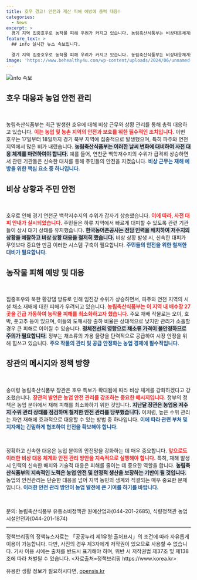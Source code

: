 ```yaml
---
title: 호우 경고! 안전과 재산 피해 예방에 총력 대응!
categories:
  - News
excerpt: >
  경기 지역 집중호우로 농작물 피해 우려가 커지고 있습니다. 농림축산식품부는 비상대응체계를 강화하고 하류 주민 대피를 지원하며, 채소류 가격 안정을 위해 적극 나섰습니다. 그 배경과 대응 전략을 확인해보세요!
feature_text: >
  ## info 실시간 뉴스 속보입니다.

  경기 지역 집중호우로 농작물 피해 우려가 커지고 있습니다. 농림축산식품부는 비상대응체계를 강화하고 하류 주민 대피를 지원하며, 채소류 가격 안정을 위해 적극 나섰습니다. 그 배경과 대응 전략을 확인해보세요!
image: 'https://www.behealthy4u.com/wp-content/uploads/2024/06/unnamed-file.png'
---
```


<p><img src="https://www.behealthy4u.com/wp-content/uploads/2024/06/unnamed-file.png" alt="info 속보" /></p>

<h2 data-ke-size="size26">호우 대응과 농업 안전 관리</h2>

<p data-ke-size="size16">&nbsp;</p>

<p>농림축산식품부는 최근 발생한 호우에 대해 비상 근무와 상황 관리를 통해 총력 대응하고 있습니다. <b><span style="color: #ee2323;">이는 농업 및 농촌 지역의 안전과 보호를 위한 필수적인 조치입니다.</span></b> 이번 호우는 17일부터 18일까지 경기 북부 지역에 집중적으로 발생했으며, 특히 파주와 연천 지역에서 많은 비가 내렸습니다. <b><span style="background-color: #21538527;">농림축산식품부는 이러한 날씨 변화에 대비하여 사전 대응 체계를 마련하여야 합니다.</span></b> 예를 들어, 연천군 백학저수지의 수위가 급격히 상승하면서 관련 기관들은 신속한 대처를 통해 주민들의 안전을 지켰습니다. <b><span style="color: #1a5490;">비상 근무는 재해 예방을 위한 핵심 요소 중 하나입니다.</span></b></p>

<h2 data-ke-size="size26">비상 상황과 주민 안전</h2>

<p data-ke-size="size16">&nbsp;</p>

<p>호우로 인해 경기 연천군 백학저수지의 수위가 갑자기 상승했습니다. <b><span style="color: #ee2323;">이에 따라, 사전 대피 안내가 실시되었습니다.</span></b> 주민들은 하류 지역에서 빠르게 대피할 수 있도록 관련 기관들이 상시 대기 상태를 유지했습니다. <b><span style="background-color: #21538527;">한국농어촌공사는 전담 인력을 배치하여 저수지의 상황을 예찰하고 비상 상황 대응을 철저히 했습니다.</span></b> 비상 상황 발생 시, 신속한 대피가 무엇보다 중요한 만큼 이러한 시스템 구축이 필요합니다. <b><span style="color: #1a5490;">주민들의 안전을 위한 철저한 대비가 필요합니다.</span></b></p>

<h2 data-ke-size="size26">농작물 피해 예방 및 대응</h2>

<p data-ke-size="size16">&nbsp;</p>

<p>집중호우와 북한 황강댐 방류로 인해 임진강 수위가 상승하면서, 파주와 연천 지역의 시설 채소 재배에 대한 피해가 우려되고 있습니다. <b><span style="color: #ee2323;">농림축산식품부는 이 지역 내 배수장 27곳을 긴급 가동하여 농작물 피해를 최소화하고자 했습니다.</span></b> 주요 재배 작물로는 오이, 호박, 풋고추 등이 있으며, 이들의 도매시장 출하 비율은 상대적으로 낮지만 관리가 소홀할 경우 큰 피해로 이어질 수 있습니다. <b><span style="background-color: #21538527;">정체전선의 영향으로 채소류 가격이 불안정하므로 주의가 필요합니다.</span></b> 정부는 채소류의 가용 물량을 탄력적으로 공급하여 시장 안정을 위해 힘쓰고 있습니다. <b><span style="color: #1a5490;">주요 작물의 관리 및 공급 안정화는 농업 경제에 필수적입니다.</span></b></p>

<h2 data-ke-size="size26">장관의 메시지와 정책 방향</h2>

<p data-ke-size="size16">&nbsp;</p>

<p>송미령 농림축산식품부 장관은 호우 특보가 확대됨에 따라 비상 체계를 강화하겠다고 강조했습니다. <b><span style="color: #ee2323;">장관의 발언은 농업 안전 관리를 강조하는 중요한 메시지입니다.</span></b> 정부의 정책은 농업 분야에서 재해 피해를 최소화하기 위한 것입니다. <b><span style="background-color: #21538527;">지난달 장관은 농업용 저수지 수위 관리 상태를 점검하며 철저한 안전 관리를 당부했습니다.</span></b> 이처럼, 높은 수위 관리는 자연 재해에 효과적으로 대응할 수 있는 방법 중 하나입니다. <b><span style="color: #1a5490;">이에 따라 관련 부처 및 지자체는 긴밀하게 협조하여 안전을 확보해야 합니다.</span></b></p>

<p data-ke-size="size16">&nbsp;</p>

<p>정확하고 신속한 대응은 농업 분야의 안전망을 강화하는 데 매우 중요합니다. <b><span style="color: #ee2323;">앞으로도 이러한 비상 대응 체계와 안전 관리 방안을 지속적으로 실행해야 합니다.</span></b> 특히, 재해 발생 시 인력의 신속한 배치와 기술적 대응은 피해를 줄이는 데 중요한 역할을 합니다. <b><span style="background-color: #21538527;">농림축산식품부의 지속적인 노력은 농업 안전 및 안정적 생산을 보장하는 기반이 될 것입니다.</span></b> 농업의 안전관리는 단순한 대응을 넘어 지역 농민의 생계와 직결되는 매우 중요한 문제입니다. <b><span style="color: #1a5490;">이러한 안전 관리 방안이 농업 발전에 큰 기여를 하기를 바랍니다.</span></b></p>

<p data-ke-size="size16">&nbsp;</p>

<p>문의: 농림축산식품부 유통소비정책관 원예산업과(044-201-2685), 식량정책관 농업시설안전과(044-201-1874) </p>

<hr>

<p>정책브리핑의 정책뉴스자료는 「공공누리 제1유형:출처표시」의 조건에 따라 자유롭게 이용이 가능합니다. 다만, 사진의 경우 제3자에게 저작권이 있으므로 사용할 수 없습니다. 기사 이용 시에는 출처를 반드시 표기해야 하며, 위반 시 저작권법 제37조 및 제138조에 따라 처벌될 수 있습니다. &lt;자료출처=정책브리핑 https://www.korea.kr></p>
유용한 생활 정보가 필요하시다면, <a href="https://opensis.kr" rel="dofollow">opensis.kr</a>


